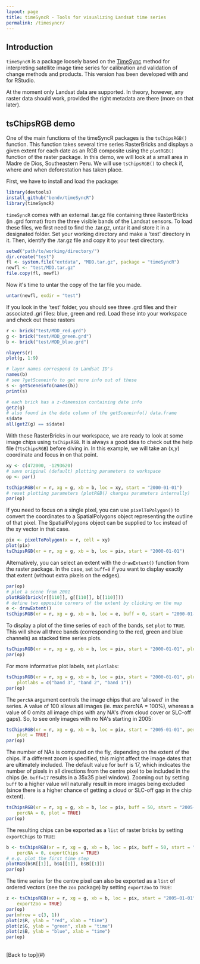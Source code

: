 ```yaml
---
layout: page
title: timeSyncR - Tools for visualizing Landsat time series
permalink: /timesyncr/
---
```


## Introduction

`timeSyncR` is a package loosely based on the [TimeSync](http://timesync.forestry.oregonstate.edu/index.html) method for interpreting satellite image time series for calibration and validation of change methods and products. This version has been developed with and for RStudio. 

At the moment only Landsat data are supported. In theory, however, any raster data should work, provided the right metadata are there (more on that later).

## tsChipsRGB demo

One of the main functions of the timeSyncR packages is the `tsChipsRGB()` function. This function takes several time series RasterBricks and displays a given extent for each date as an RGB composite using the `plotRGB()` function of the raster package. In this demo, we will look at a small area in Madre de Dios, Southeastern Peru. We will use `tsChipsRGB()` to check if, where and when deforestation has taken place.

First, we have to install and load the package:

```r
library(devtools)
install_github("bendv/timeSyncR")
library(timeSyncR)
```

`timeSyncR` comes with an external .tar.gz file containing three RasterBricks (in .grd format) from the three visible bands of the Landsat sensors. To load these files, we first need to find the .tar.gz, untar it and store it in a designated folder. Set your working directory and make a 'test' directory in it. Then, identify the .tar.gz file and copy it to your test directory.

```r
setwd("path/to/working/directory/")
dir.create("test")
fl <- system.file("extdata", "MDD.tar.gz", package = "timeSyncR")
newfl <- "test/MDD.tar.gz"
file.copy(fl, newfl)
```

Now it's time to untar the copy of the tar file you made.

```r
untar(newfl, exdir = "test")
```


If you look in the 'test' folder, you should see three .grd files and their associated .gri files: blue, green and red. Load these into your workspace and check out these rasters

```r
r <- brick("test/MDD_red.grd")
g <- brick("test/MDD_green.grd")
b <- brick("test/MDD_blue.grd")

nlayers(r)
plot(g, 1:9)

# layer names correspond to Landsat ID's
names(b)
# see ?getSceneinfo to get more info out of these
s <- getSceneinfo(names(b))
print(s)

# each brick has a z-dimension containing date info
getZ(g)
# also found in the date column of the getSceneinfo() data.frame
s$date
all(getZ(g) == s$date)
```

With these RasterBricks in our workspace, we are ready to look at some image chips using `tsChipsRGB`. It is always a good idea to check out the help file (`?tsChipsRGB`) before diving in. In this example, we will take an (x,y) coordinate and focus in on that point.

```r
xy <- c(472000, -1293620)
# save original (default) plotting parameters to workspace
op <- par()

tsChipsRGB(xr = r, xg = g, xb = b, loc = xy, start = "2000-01-01")
# reset plotting parameters (plotRGB() changes parameters internally)
par(op)
```

If you need to focus on a single pixel, you can use `pixelToPolygon()` to convert the coordinates to a SpatialPolygons object representing the outline of that pixel. The SpatialPolygons object can be supplied to `loc` instead of the xy vector in that case.

```r
pix <- pixelToPolygon(x = r, cell = xy)
plot(pix)
tsChipsRGB(xr = r, xg = g, xb = b, loc = pix, start = "2000-01-01")
```

Alternatively, you can select an extent with the `drawExtent()` function from the raster package. In the case, set `buff=0` if you want to display exactly that extent (without extra pixels on the edges).

```r
par(op)
# plot a scene from 2001
plotRGB(brick(r[[110]], g[[110]], b[[110]]))
# define two opposite corners of the extent by clicking on the map
e <- drawExtent()
tsChipsRGB(xr = r, xg = g, xb = b, loc = e, buff = 0, start = "2000-01-01")
```

To display a plot of the time series of each of the bands, set `plot` to `TRUE`. This will show all three bands (corresponding to the red, green and blue channels) as stacked time series plots.

```r
tsChipsRGB(xr = r, xg = g, xb = b, loc = pix, start = "2000-01-01", plot = TRUE)
par(op)
```

For more informative plot labels, set `plotlabs`:

```r
tsChipsRGB(xr = r, xg = g, xb = b, loc = pix, start = "2000-01-01", plot = TRUE, 
    plotlabs = c("band 3", "band 2", "band 1"))
par(op)
```

The `percNA` argument controls the image chips that are 'allowed' in the series. A value of 100 allows all images (ie. max percNA = 100%), whereas a value of 0 omits all image chips with any NA's (from cloud cover or SLC-off gaps). So, to see only images with no NA's starting in 2005:

```r
tsChipsRGB(xr = r, xg = g, xb = b, loc = pix, start = "2005-01-01", percNA = 0, 
    plot = TRUE)
par(op)
```

The number of NAs is computed on the fly, depending on the extent of the chips. If a different zoom is specified, this might affect the image dates that are ultimately included. The default value for `buff` is 17, which indicates the number of pixels in all directions from the centre pixel to be included in the chips (ie. `buff=17` results in a 35x35 pixel window). Zooming out by setting `buff` to a higher value will naturally result in more images being excluded (since there is a higher chance of getting a cloud or SLC-off gap in the chip extent).

```r
tsChipsRGB(xr = r, xg = g, xb = b, loc = pix, buff = 50, start = "2005-01-01", 
    percNA = 0, plot = TRUE)
par(op)
```

The resulting chips can be exported as a `list` of raster bricks by setting `exportChips` to `TRUE`:

```r
b <- tsChipsRGB(xr = r, xg = g, xb = b, loc = pix, buff = 50, start = "2005-01-01", 
    percNA = 0, exportChips = TRUE)
# e.g. plot the first time step
plotRGB(b$R[[1]], b$G[[1]], b$B[[1]])
par(op)
```

The time series for the centre pixel can also be exported as a `list` of ordered vectors (see the `zoo` package) by setting `exportZoo` to `TRUE`:

```r
z <- tsChipsRGB(xr = r, xg = g, xb = b, loc = pix, start = "2005-01-01", percNA = 0, 
    exportZoo = TRUE)
par(op)
par(mfrow = c(3, 1))
plot(z$R, ylab = "red", xlab = "time")
plot(z$G, ylab = "green", xlab = "time")
plot(z$B, ylab = "blue", xlab = "time")
par(op)
```

<br>
[Back to top](#)

